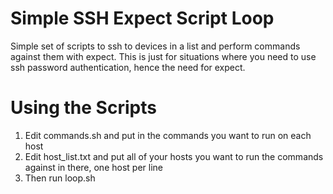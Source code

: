 # Simple SSH Expect Script Loop
Simple set of scripts to ssh to devices in a list and perform commands against them with expect. This is just for situations where you need to use ssh password authentication, hence the need for expect. 

# Using the Scripts
1) Edit commands.sh and put in the commands you want to run on each host
2) Edit host_list.txt and put all of your hosts you want to run the commands against in there, one host per line
3) Then run loop.sh
